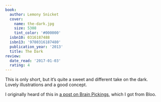 ```yaml
---
book:
  author: Lemony Snicket
  cover:
    name: the-dark.jpg
    size: 5308
    tint_color: '#000000'
  isbn10: 0316187488
  isbn13: '9780316187480'
  publication_year: '2013'
  title: The Dark
review:
  date_read: '2017-01-03'
  rating: 4
---
```


This is only short, but it’s quite a sweet and different take on the dark. Lovely illustrations and a good concept.

I originally heard of this in [a post on Brain Pickings](https://www.brainpickings.org/2013/06/25/the-dark-lemony-snicket-jon-klassen/), which I got from Bloo.